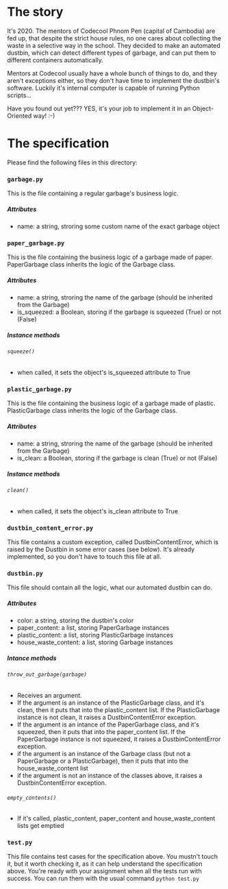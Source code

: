 # The story
It's 2020. The mentors of Codecool Phnom Pen (capital of Cambodia) are fed up, that despite the strict house rules, no one cares about collecting the waste in a selective way in the school. They decided to make an automated dustbin, which can detect different types of garbage, and can put them to different containers automatically.

Mentors at Codecool usually have a whole bunch of things to do, and they aren't exceptions either, so they don't have time to implement the dustbin's software. Luckily it's internal computer is capable of running Python scripts...

Have you found out yet??? YES, it's your job to implement it in an Object-Oriented way! :-)

# The specification
Please find the following files in this directory:

### ```garbage.py```
This is the file containing a regular garbage's business logic.

##### Attributes
* name: a string, stroring some custom name of the exact garbage object

### ```paper_garbage.py```
This is the file containing the business logic of a garbage made of paper. PaperGarbage class inherits the logic of the Garbage class.

##### Attributes
* name: a string, stroring the name of the garbage (should be inherited from the Garbage)
* is_squeezed: a Boolean, storing if the garbage is squeezed (True) or not (False)

##### Instance methods
###### ```squeeze()```
* when called, it sets the object's is_squeezed attribute to True

### ```plastic_garbage.py```
This is the file containing the business logic of a garbage made of plastic. PlasticGarbage class inherits the logic of the Garbage class.

##### Attributes
* name: a string, stroring the name of the garbage (should be inherited from the Garbage)
* is_clean: a Boolean, storing if the garbage is clean (True) or not (False)

##### Instance methods
###### ```clean()```
* when called, it sets the object's is_clean attribute to True

### ```dustbin_content_error.py```
This file contains a custom exception, called DustbinContentError, which is raised by the Dustbin in some error cases (see below). It's already implemented, so you don't have to touch this file at all.

### ```dustbin.py```
This file should contain all the logic, what our automated dustbin can do.

##### Attributes
* color: a string, storing the dustbin's color
* paper_content: a list, storing PaperGarbage instances
* plastic_content: a list, storing PlasticGarbage instances
* house_waste_content: a list, storing Garbage instances

##### Intance methods
###### ```throw_out_garbage(garbage)```
* Receives an argument.
* If the argument is an instance of the PlasticGarbage class, and it's clean, then it puts that into the plastic_content list. If the PlasticGarbage instance is not clean, it raises a DustbinContentError exception.
* If the argument is an intance of the PaperGarbage class, and it's squeezed, then it puts that into the paper_content list. If the PaperGarbage instance is not squeezed, it raises a DustbinContentError exception.
* if the argument is an instance of the Garbage class (but not a PaperGarbage or a PlasticGarbage), then it puts that into the house_waste_content list
* if the argument is not an instance of the classes above, it raises a DustbinContentError exception.

###### ```empty_contents()```
* If it's called, plastic_content, paper_content and house_waste_content lists get emptied

### ```test.py```
This file contains test cases for the specification above. You mustn't touch it, but it worth checking it, as it can help understand the specification above.
You're ready with your assignment when all the tests run with success. You can run them with the usual command ```python test.py```
